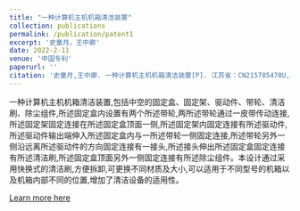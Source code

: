 ```yaml
---
title: "一种计算机主机机箱清洁装置"
collection: publications
permalink: /publication/patent1
excerpt: '史童月，王中卿'
date: 2022-2-11
venue: '中国专利'
paperurl: ''
citation: '史童月,王中卿. 一种计算机主机机箱清洁装置[P]. 江苏省：CN215785470U,2022-02-11.'
---
```

一种计算机主机机箱清洁装置,包括中空的固定盒、固定架、驱动件、带轮、清洁刷、除尘组件,所述固定盒内设置有两个所述带轮,两所述带轮通过一皮带传动连接,所述固定架固定连接在所述固定盒顶面一侧,所述固定架内固定连接有所述驱动件,所述驱动件输出端伸入所述固定盒内与一所述带轮一侧固定连接,所述带轮另外一侧沿远离所述驱动件的方向固定连接有一接头,所述接头伸出所述固定盒固定连接有所述清洁刷,所述固定盒顶面另外一侧固定连接有所述除尘组件。本设计通过采用快换式的清洁刷,方便拆卸,可更换不同材质及大小,可以适用于不同型号的机箱以及机箱内部不同的位置,增加了清洁设备的适用性。 

[Learn more here](https://kns.cnki.net/kcms/detail/detail.aspx?dbcode=SCPD&dbname=SCPD202202&filename=CN215785470U&uniplatform=NZKPT&v=gTA_oFd81bW0fb-T5jU-uvSYNH0l7PZ-RlSMIh_EE-nHNeDFSvoAIMoG98T-eGZ8)